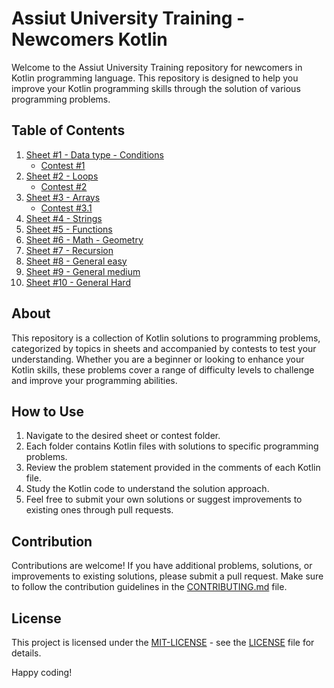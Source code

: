 # Assiut University Training - Newcomers Kotlin

Welcome to the Assiut University Training repository for newcomers in Kotlin programming language. This repository is designed to help you improve your Kotlin programming skills through the solution of various programming problems.

## Table of Contents
1. [Sheet #1 - Data type - Conditions](./Sheet%20%231%20(Data%20type%20-%20Conditions))
   - [Contest #1](./Contest%20%231)
2. [Sheet #2 - Loops](./Sheet%20%232%20(Loops))
   - [Contest #2](./Contest%20%232)
3. [Sheet #3 - Arrays](./Sheet%20%233%20(Arrays))
   - [Contest #3.1](./Contest%20%233.1)
4. [Sheet #4 - Strings](./Sheet%20%234%20(Strings))
5. [Sheet #5 - Functions](./Sheet%20%235%20(Functions))
6. [Sheet #6 - Math - Geometry](./Sheet%20%236%20(Math%20-%20Geometry))
7. [Sheet #7 - Recursion](./Sheet%20%237%20(Recursion))
8. [Sheet #8 - General easy](./Sheet%20%238%20(General%20easy))
9. [Sheet #9 - General medium](./Sheet%20%239%20(General%20medium))
10. [Sheet #10 - General Hard](./Sheet%20%2310%20(General%20Hard))

## About
This repository is a collection of Kotlin solutions to programming problems, categorized by topics in sheets and accompanied by contests to test your understanding. Whether you are a beginner or looking to enhance your Kotlin skills, these problems cover a range of difficulty levels to challenge and improve your programming abilities.

## How to Use
1. Navigate to the desired sheet or contest folder.
2. Each folder contains Kotlin files with solutions to specific programming problems.
3. Review the problem statement provided in the comments of each Kotlin file.
4. Study the Kotlin code to understand the solution approach.
5. Feel free to submit your own solutions or suggest improvements to existing ones through pull requests.

## Contribution
Contributions are welcome! If you have additional problems, solutions, or improvements to existing solutions, please submit a pull request. Make sure to follow the contribution guidelines in the [CONTRIBUTING.md](./CONTRIBUTING.md) file.

## License
This project is licensed under the [MIT-LICENSE](./LICENSE) - see the [LICENSE](./LICENSE) file for details.

Happy coding!
